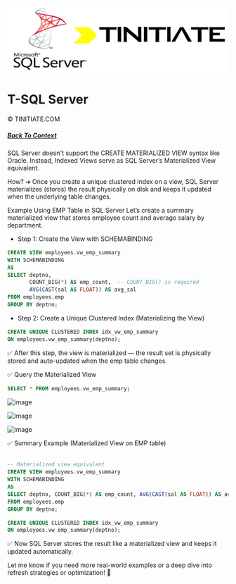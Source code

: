 ![Tinitiate SQLSERVER Training](./sqlserver_tinitiate.png)

# T-SQL Server
&copy; TINITIATE.COM

##### [Back To Context](./README.md)

SQL Server doesn't support the CREATE MATERIALIZED VIEW syntax like Oracle.
Instead, Indexed Views serve as SQL Server’s Materialized View equivalent.

How? ➔ Once you create a unique clustered index on a view, SQL Server materializes (stores) the result physically on disk and keeps it updated when the underlying table changes.

Example Using EMP Table in SQL Server
Let’s create a summary materialized view that stores employee count and average salary by department.

* Step 1: Create the View with SCHEMABINDING
```sql
CREATE VIEW employees.vw_emp_summary
WITH SCHEMABINDING
AS
SELECT deptno,
       COUNT_BIG(*) AS emp_count,  -- COUNT_BIG() is required
       AVG(CAST(sal AS FLOAT)) AS avg_sal
FROM employees.emp
GROUP BY deptno;

```

* Step 2: Create a Unique Clustered Index (Materializing the View)
```sql
CREATE UNIQUE CLUSTERED INDEX idx_vw_emp_summary
ON employees.vw_emp_summary(deptno);
```
✅ After this step, the view is materialized — the result set is physically stored and auto-updated when the emp table changes.

✅ Query the Materialized View
```sql
SELECT * FROM employees.vw_emp_summary;
```
![image](https://github.com/user-attachments/assets/8fcfb344-a4d0-4ba1-a760-cf7b244a4612)


![image](https://github.com/user-attachments/assets/0f133310-8a14-4c8d-89a5-666ae0bd6081)

![image](https://github.com/user-attachments/assets/e12adf92-8292-439a-ac76-19ce00a1835b)

✅ Summary Example (Materialized View on EMP table)
```sql

-- Materialized view equivalent
CREATE VIEW employees.vw_emp_summary
WITH SCHEMABINDING
AS
SELECT deptno, COUNT_BIG(*) AS emp_count, AVG(CAST(sal AS FLOAT)) AS avg_sal
FROM employees.emp
GROUP BY deptno;
```

```sql
CREATE UNIQUE CLUSTERED INDEX idx_vw_emp_summary
ON employees.vw_emp_summary(deptno);
```
✅ Now SQL Server stores the result like a materialized view and keeps it updated automatically.

Let me know if you need more real-world examples or a deep dive into refresh strategies or optimization! 🚀
